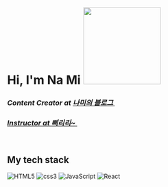 <h1> Hi, I'm Na Mi <img src="" height="180"></h1>

<p>
  <em>
    <h3>
      Content Creator at
        <a href="">
        나미의 블로그 <img src="">
    </h3>
  </em>
  <em>
  <h3>
    Instructor at
    <a href=""/>
      삐리리~
      <img src=""/>
    </a>
  </h3>
  </em>
</p>

<br />
<h2> My tech stack </h2>

![HTML5](https://img.shields.io/badge/-HTML5-F05032?style=for-the-badge&logo=html5&logoColor=fff)
![css3](https://img.shields.io/badge/-CSS3-007ACC?style=for-the-badge&logo=css3)
![JavaScript](https://img.shields.io/badge/-JavaScript-%23F7DF1C?style=for-the-badge&logo=javascript&logoColor=000000&labelColor=%23F7DF1&color=%23FFCE5A)
![React](https://img.shields.io/badge/-React-222222?style=for-the-badge&logo=react)
